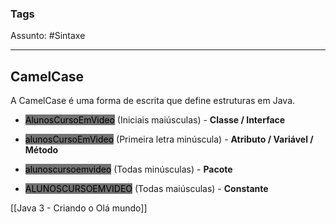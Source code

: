 ### Tags

Assunto: #Sintaxe

---
## CamelCase

A CamelCase é uma forma de escrita que define estruturas em Java.

- <mark style="background: #727272;">AlunosCursoEmVideo</mark> (Iniciais maiúsculas) - **Classe / Interface**

- <mark style="background: #727272;">alunosCursoEmVideo</mark> (Primeira letra minúscula) - **Atributo / Variável / Método**

- <mark style="background: #727272;">alunoscursoemvideo</mark> (Todas minúsculas) - **Pacote**

- <mark style="background: #727272;">ALUNOSCURSOEMVIDEO</mark> (Todas maiúsculas) - **Constante**

[[Java 3 - Criando o Olá mundo]]